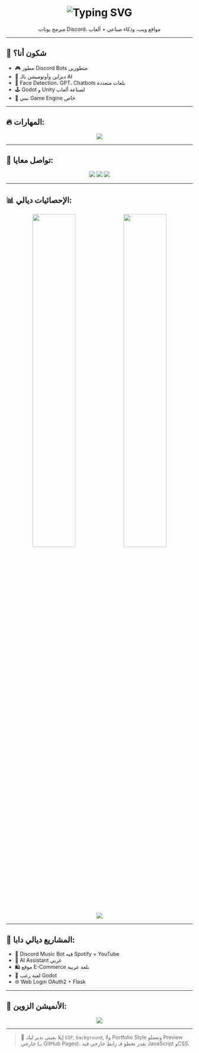 <h1 align="center">
  <img src="https://readme-typing-svg.herokuapp.com?font=Amiri&pause=1000&color=58A6FF&center=true&vCenter=true&width=435&lines=%D8%A7%D9%84%D8%B3%D9%84%D8%A7%D9%85+%D8%B9%D9%84%D9%8A%D9%83%D9%85+%D8%B1%D8%AD%D8%A8%D9%88+%D8%A8%D9%8A%D8%A7%F0%9F%91%8B;Dinho+%D9%87%D9%86%D8%A7+%D9%85%D8%B9%D8%A7%D9%83%F0%9F%94%A5" alt="Typing SVG" />
</h1>

<p align="center">مبرمج بوتات Discord، مواقع ويب، وذكاء صناعي + ألعاب</p>

---

## 🧠 شكون أنا؟

- 🎮 مطور Discord Bots متطورين
- 🤖 ديزاين وأوتوميشن بالـ AI
- 🧠 Face Detection، GPT، Chatbots بلغات متعددة
- 🕹️ Godot و Unity لصناعة ألعاب
- 🧱 نبني Game Engine خاص

---

## 🔥 المهارات:

<p align="center">
  <img src="https://skillicons.dev/icons?i=python,flask,html,css,js,discord,godot,github&theme=dark"/>
</p>

---

## 🔗 تواصل معايا:

<p align="center">
  <a href="https://discord.gg/WU6N3q2zXh"><img src="https://img.shields.io/badge/Discord-Dinho%20Server-5865F2?style=for-the-badge&logo=discord&logoColor=white"/></a>
  <a href="https://instagram.com/alianedit"><img src="https://img.shields.io/badge/Instagram-@dinho-E4405F?style=for-the-badge&logo=instagram&logoColor=white"/></a>
  <a href="mailto🚫"><img src="https://img.shields.io/badge/Email-Contact%20Me-D14836?style=for-the-badge&logo=gmail&logoColor=white"/></a>
</p>

---

## 📊 الإحصائيات ديالي:

<p align="center">
  <img src="https://github-readme-stats.vercel.app/api?username=yourusername&show_icons=true&theme=react" width="48%"/>
  <img src="https://github-readme-stats.vercel.app/api/top-langs/?username=yourusername&layout=compact&theme=react" width="48%"/>
</p>

<p align="center">
  <img src="https://github-readme-streak-stats.herokuapp.com/?user=yourusername&theme=react&hide_border=true"/>
</p>

---

## 🎯 المشاريع ديالي دابا:

- 🎵 Discord Music Bot فيه Spotify + YouTube
- 🤖 AI Assistant عربي
- 🛍️ موقع E-Commerce بلغة عربية
- 👻 لعبة رعب Godot
- 🌐 Web Login OAuth2 + Flask

---

## 🧠 الأنميشن الزوين:

<p align="center">
  <img src="https://raw.githubusercontent.com/rodrigograca31/rodrigograca31/master/matrix.svg"/>
</p>

---

> 💬 إيلا بغيتي ندير ليك `GIF`, `background`, ولا Portfolio Style ونعملو Preview خارجي (بـ GitHub Pages)، نقدر نحطو فـ رابط خارجي فيه JavaScript وCSS.

